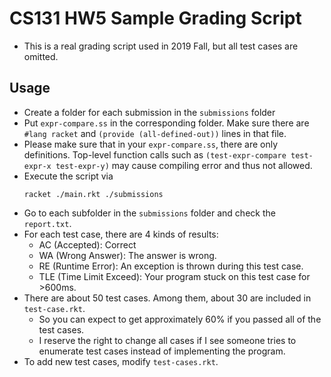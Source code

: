 # CS131 HW5 Sample Grading Script
* This is a real grading script used in 2019 Fall, but all test cases are omitted.

## Usage
* Create a folder for each submission in the `submissions` folder
* Put `expr-compare.ss` in the corresponding folder. Make sure there are `#lang racket` and `(provide (all-defined-out))` lines in that file.
* Please make sure that in your `expr-compare.ss`, there are only definitions. Top-level function calls such as `(test-expr-compare test-expr-x test-expr-y)` may cause compiling error and thus not allowed.
* Execute the script via
  ```shell
  racket ./main.rkt ./submissions
  ```
* Go to each subfolder in the `submissions` folder and check the `report.txt`.
* For each test case, there are 4 kinds of results:
  * AC (Accepted): Correct
  * WA (Wrong Answer): The answer is wrong.
  * RE (Runtime Error): An exception is thrown during this test case.
  * TLE (Time Limit Exceed): Your program stuck on this test case for >600ms.
* There are about 50 test cases. Among them, about 30 are included in `test-case.rkt`.
  * So you can expect to get approximately 60% if you passed all of the test cases.
  * I reserve the right to change all cases if I see someone tries to enumerate test cases instead of implementing the program.
* To add new test cases, modify `test-cases.rkt`.

